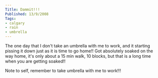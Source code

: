 ```yaml
---
Title: Dammit!!!
Published: 13/9/2008
Tags:
- calgary
- rain
- umbrella
---
```


The one day that I don't take an umbrella with me to work, and it starting pissing it down just as it is time to go home!! Got absolutely soaked on the way home, it's only about a 15 min walk, 10 blocks, but that is a long time when you are getting soaked!!

Note to self, remember to take umbrella with me to work!!!
